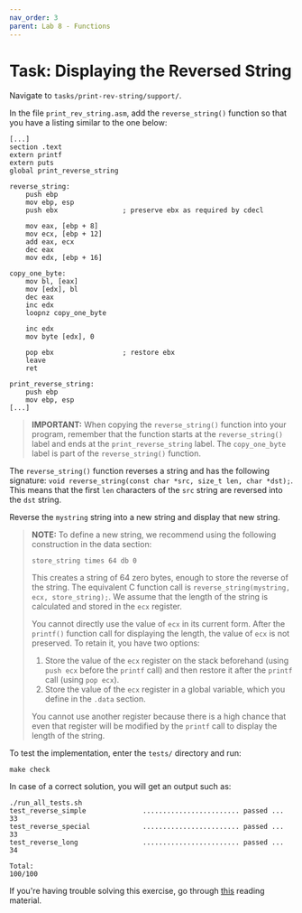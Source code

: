 ```yaml
---
nav_order: 3
parent: Lab 8 - Functions
---
```


# Task: Displaying the Reversed String

Navigate to `tasks/print-rev-string/support/`.

In the file `print_rev_string.asm`, add the `reverse_string()` function so that you have a listing similar to the one below:

```Assembly
[...]
section .text
extern printf
extern puts
global print_reverse_string

reverse_string:
    push ebp
    mov ebp, esp
    push ebx                ; preserve ebx as required by cdecl

    mov eax, [ebp + 8]
    mov ecx, [ebp + 12]
    add eax, ecx
    dec eax
    mov edx, [ebp + 16]

copy_one_byte:
    mov bl, [eax]
    mov [edx], bl
    dec eax
    inc edx
    loopnz copy_one_byte

    inc edx
    mov byte [edx], 0

    pop ebx                 ; restore ebx
    leave
    ret

print_reverse_string:
    push ebp
    mov ebp, esp
[...]
```

> **IMPORTANT:**  When copying the `reverse_string()` function into your program, remember that the function starts at the `reverse_string()` label and ends at the `print_reverse_string` label.
> The `copy_one_byte` label is part of the `reverse_string()` function.

The `reverse_string()` function reverses a string and has the following signature: `void reverse_string(const char *src, size_t len, char *dst);`.
This means that the first `len` characters of the `src` string are reversed into the `dst` string.

Reverse the `mystring` string into a new string and display that new string.

> **NOTE:**  To define a new string, we recommend using the following construction in the data section:
>
> ```Assembly
> store_string times 64 db 0
> ```
>
> This creates a string of 64 zero bytes, enough to store the reverse of the string.
> The equivalent C function call is `reverse_string(mystring, ecx, store_string);`.
> We assume that the length of the string is calculated and stored in the `ecx` register.
>
> You cannot directly use the value of `ecx` in its current form.
> After the `printf()` function call for displaying the length, the value of `ecx` is not preserved.
> To retain it, you have two options:
>
> 1. Store the value of the `ecx` register on the stack beforehand (using `push ecx` before the `printf` call) and then restore it after the `printf` call (using `pop ecx`).
> 1. Store the value of the `ecx` register in a global variable, which you define in the `.data` section.
>
> You cannot use another register because there is a high chance that even that register will be modified by the `printf` call to display the length of the string.

To test the implementation, enter the `tests/` directory and run:

```console
make check
```

In case of a correct solution, you will get an output such as:

```text
./run_all_tests.sh
test_reverse_simple              ........................ passed ...  33
test_reverse_special             ........................ passed ...  33
test_reverse_long                ........................ passed ...  34

Total:                                                           100/100
```

If you're having trouble solving this exercise, go through [this](../../reading/functions.md) reading material.
